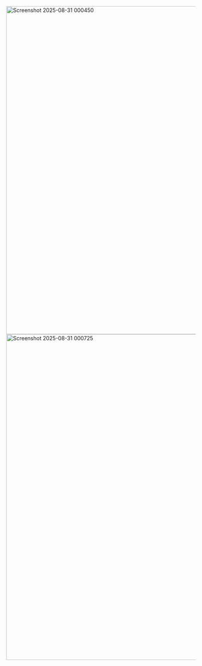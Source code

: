 <img width="1919" height="870" alt="Screenshot 2025-08-31 000450" src="https://github.com/user-attachments/assets/b655a93d-8411-49f8-9969-60c2fcd13ab4" />

<img width="1919" height="864" alt="Screenshot 2025-08-31 000725" src="https://github.com/user-attachments/assets/137e7576-1421-4534-adb4-339b1d6c8e82" />
